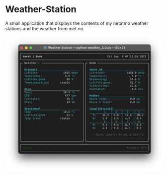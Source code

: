 # Weather-Station
 A small application that displays the contents of my netatmo weather stations and the weather from met.no.

![Alt text](/img/example.png?raw=true "Optional Title")
